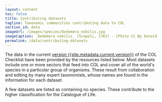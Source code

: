 ```yaml
---
layout: content
toc: false
title: Contributing datasets
tagline: Taxonomic communities contributing data to COL
section_id: data
imageUrl: /images/species/Oedemera_nobilis.jpg    
imageCaption: _Oedemera nobilis_ (Scopoli, 1763) - [Photo CC By Donald Hobern](https://www.flickr.com/photos/dhobern/8738737007)
permalink: /data/contributing-datasets
---
```



The data in the current <a href="/data/metadata">version {{site.metadata.current.version}}</a> of the COL Checklist have been provided by the resources listed below. 
Most datasets include one or more sectors that feed into COL and cover all of the world's species in a particular group of organisms. 
These result from collaboration and editing by many expert taxonomists, whose names are found in the information for each dataset.

A few datasets are listed as containing no species. These contribute to the higher classification for the Catalogue of Life.

<div class="row" style="background: white; margin-top: 0px; margin-bottom: 0px">
  <div id="datasetSearch"></div>
</div>
  <script>
      'use strict';

const e = React.createElement;

class DatasetSearch extends React.Component {

    render() {
     
  
      return e(
        ColBrowser.DatasetSearch,
        { catalogueKey: '{{ site.react.datasetKey }}' ,  pathToDataset: '{{ site.react.pathToDataset }}', pathToSearch: '{{ site.react.pathToSearch }}', auth: '{{ site.react.auth }}'}
      );
    }
  }

const domContainer = document.querySelector('#datasetSearch');
ReactDOM.render(e(DatasetSearch), domContainer);
  </script>